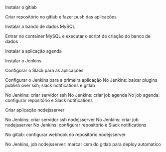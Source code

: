 Instalar o gitlab

Criar repositório no gitlab e fazer push das aplicações

Instalar o bando de dados MySQL 

Entrar no container MySQL e executar o script de criação do banco de dados 

Instalar a aplicação agenda

Instalar o Jenkins  

Configurar o Slack para as aplicações

Configurar o Jenkins para a primeira aplicação
No Jenkins: baixar plugins publish over ssh; slack notifications e gitlab

No Jenkins: criar servidor ssh 
No Jenkins: criar job agenda
No job agenda: configurar repositório e Slack notifications

Criar aplicação nodejsserver

No Jenkins: criar servidor ssh nodejsserver
No Jenkins: criar job nodejsserver
No Jenkins: configurar repositório e Slack notifications 

No gitlab: configurar webhook no repositório nodejsserver

No Jenkins, job nodejsserver: marcar csm do gitlab para deploy automatico

